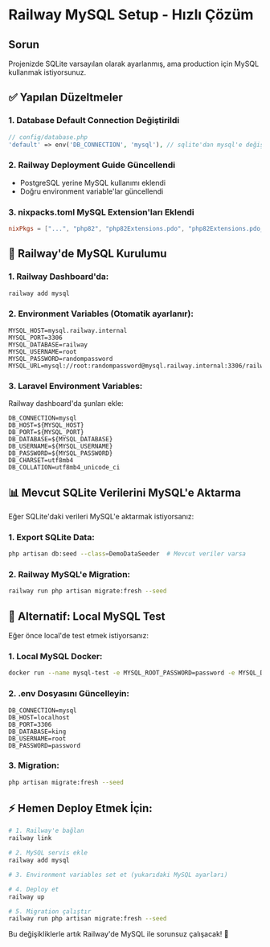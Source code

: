 # Railway MySQL Setup - Hızlı Çözüm

## Sorun
Projenizde SQLite varsayılan olarak ayarlanmış, ama production için MySQL kullanmak istiyorsunuz.

## ✅ Yapılan Düzeltmeler

### 1. Database Default Connection Değiştirildi
```php
// config/database.php
'default' => env('DB_CONNECTION', 'mysql'), // sqlite'dan mysql'e değiştirildi
```

### 2. Railway Deployment Guide Güncellendi
- PostgreSQL yerine MySQL kullanımı eklendi
- Doğru environment variable'lar güncellendi

### 3. nixpacks.toml MySQL Extension'ları Eklendi
```toml
nixPkgs = ["...", "php82", "php82Extensions.pdo", "php82Extensions.pdo_mysql", "php82Extensions.mysqli", "nodejs-18_x", "npm"]
```

## 🚀 Railway'de MySQL Kurulumu

### 1. Railway Dashboard'da:
```bash
railway add mysql
```

### 2. Environment Variables (Otomatik ayarlanır):
```
MYSQL_HOST=mysql.railway.internal
MYSQL_PORT=3306
MYSQL_DATABASE=railway
MYSQL_USERNAME=root
MYSQL_PASSWORD=randompassword
MYSQL_URL=mysql://root:randompassword@mysql.railway.internal:3306/railway
```

### 3. Laravel Environment Variables:
Railway dashboard'da şunları ekle:
```
DB_CONNECTION=mysql
DB_HOST=${MYSQL_HOST}
DB_PORT=${MYSQL_PORT}
DB_DATABASE=${MYSQL_DATABASE}
DB_USERNAME=${MYSQL_USERNAME}
DB_PASSWORD=${MYSQL_PASSWORD}
DB_CHARSET=utf8mb4
DB_COLLATION=utf8mb4_unicode_ci
```

## 📊 Mevcut SQLite Verilerini MySQL'e Aktarma

Eğer SQLite'daki verileri MySQL'e aktarmak istiyorsanız:

### 1. Export SQLite Data:
```bash
php artisan db:seed --class=DemoDataSeeder  # Mevcut veriler varsa
```

### 2. Railway MySQL'e Migration:
```bash
railway run php artisan migrate:fresh --seed
```

## 🔧 Alternatif: Local MySQL Test

Eğer önce local'de test etmek istiyorsanız:

### 1. Local MySQL Docker:
```bash
docker run --name mysql-test -e MYSQL_ROOT_PASSWORD=password -e MYSQL_DATABASE=king -p 3306:3306 -d mysql:8.0
```

### 2. .env Dosyasını Güncelleyin:
```
DB_CONNECTION=mysql
DB_HOST=localhost
DB_PORT=3306
DB_DATABASE=king
DB_USERNAME=root
DB_PASSWORD=password
```

### 3. Migration:
```bash
php artisan migrate:fresh --seed
```

## ⚡ Hemen Deploy Etmek İçin:

```bash
# 1. Railway'e bağlan
railway link

# 2. MySQL servis ekle
railway add mysql

# 3. Environment variables set et (yukarıdaki MySQL ayarları)

# 4. Deploy et
railway up

# 5. Migration çalıştır
railway run php artisan migrate:fresh --seed
```

Bu değişikliklerle artık Railway'de MySQL ile sorunsuz çalışacak! 🎉 